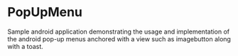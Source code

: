 # PopUpMenu

Sample android application demonstrating the usage and implementation of the android pop-up menus anchored with a view such as imagebutton along with a toast.
